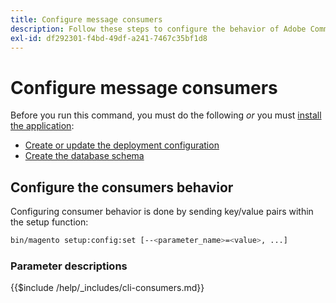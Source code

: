```yaml
---
title: Configure message consumers
description: Follow these steps to configure the behavior of Adobe Commerce or Magento Open Source message queue consumers.
exl-id: df292301-f4bd-49df-a241-7467c35bf1d8
---
```

# Configure message consumers

Before you run this command, you must do the following *or* you must [install the application](../advanced.md):

*  [Create or update the deployment configuration](deployment.md)
*  [Create the database schema](database.md)

## Configure the consumers behavior

Configuring consumer behavior is done by sending key/value pairs within the setup function:

```bash
bin/magento setup:config:set [--<parameter_name>=<value>, ...]
```

### Parameter descriptions

{{$include /help/_includes/cli-consumers.md}}
